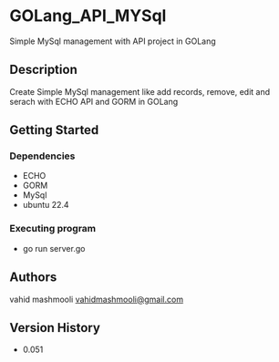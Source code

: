 # GOLang_API_MYSql

Simple MySql management with API project in GOLang

## Description

Create Simple MySql management like add records, remove, edit and serach with ECHO API and GORM in GOLang

## Getting Started

### Dependencies

* ECHO
* GORM
* MySql
* ubuntu 22.4


### Executing program

* go run server.go


## Authors

vahid mashmooli
vahidmashmooli@gmail.com

## Version History

* 0.051
